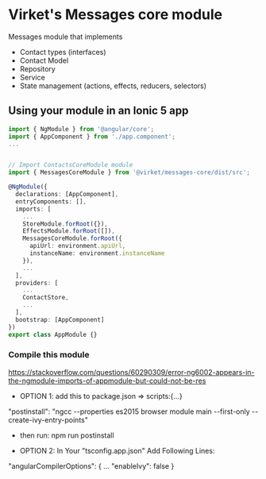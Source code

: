 # Virket's Messages core module
  Messages module that implements
  * Contact types (interfaces)
  * Contact Model
  * Repository
  * Service
  * State management (actions, effects, reducers, selectors)

## Using your module in an Ionic 5 app

```typescript
import { NgModule } from '@angular/core';
import { AppComponent } from './app.component';
...


// Import ContactsCoreModule module
import { MessagesCoreModule } from '@virket/messages-core/dist/src';

@NgModule({
  declarations: [AppComponent],
  entryComponents: [],
  imports: [
    ...
    StoreModule.forRoot({}),
    EffectsModule.forRoot([]),
    MessagesCoreModule.forRoot({
      apiUrl: environment.apiUrl,
      instanceName: environment.instanceName
    }),
    ...
  ],
  providers: [
    ...
    ContactStore,
    ...
  ],
  bootstrap: [AppComponent]
})
export class AppModule {}
```

### Compile this module
https://stackoverflow.com/questions/60290309/error-ng6002-appears-in-the-ngmodule-imports-of-appmodule-but-could-not-be-res

- OPTION 1: add this to package.json => scripts:{...}

"postinstall": "ngcc --properties es2015 browser module main --first-only --create-ivy-entry-points"

- then run: npm run postinstall

- OPTION 2:  In Your "tsconfig.app.json" Add Following Lines:

"angularCompilerOptions": { 
  ...
  "enableIvy": false 
}




